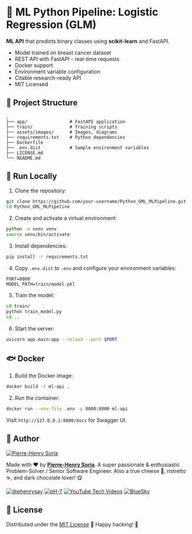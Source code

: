 # 🚀 ML Python Pipeline: Logistic Regression (GLM)

**ML API** that predicts binary classes using **scikit-learn** and FastAPI.

- Model trained on breast cancer dataset
- REST API with FastAPI - real-time requests
- Docker support
- Environment variable configuration
- Citable research-ready API
- MIT Licensed

## 📂 Project Structure

```plaintext
.
├── app/                # FastAPI application
├── train/              # Training scripts
├── assets/images/      # Images, diagrams
├── requirements.txt    # Python dependencies
├── Dockerfile
├── .env.dist           # Sample environment variables
├── LICENSE.md
└── README.md
```

## 🔋 Run Locally

1. Clone the repository:
```bash
git clone https://github.com/your-username/Python_GML_MLPipeline.git
cd Python_GML_MLPipeline
```

2. Create and activate a virtual environment:
```bash
python -m venv venv
source venv/bin/activate
```

3. Install dependencies:
```bash
pip install -r requirements.txt
```

4. Copy `.env.dist` to `.env` and configure your environment variables:
```env
PORT=8000
MODEL_PATH=train/model.pkl
```

5. Train the model:
```bash
cd train/
python train_model.py
cd ..
```

6. Start the server:
```bash
uvicorn app.main:app --reload --port $PORT
```

## 🐟 Docker

1. Build the Docker image:
```bash
docker build -t ml-api .
```

2. Run the container:
```bash
docker run --env-file .env -p 8000:8000 ml-api
```

Visit `http://127.0.0.1:8000/docs` for Swagger UI.


## 👋 Author

[![Pierre-Henry Soria](https://avatars0.githubusercontent.com/u/1325411?s=200)](https://ph7.me "Pierre-Henry Soria, Software Developer")

Made with ❤️ by **[Pierre-Henry Soria](https://pierrehenry.be)**. A super passionate & enthusiastic Problem-Solver / Senior Software Engineer. Also a true cheese 🧀, ristretto ☕️, and dark chocolate lover! 😋

[![@phenrysay](https://img.shields.io/badge/x-000000?style=for-the-badge&logo=x)](https://x.com/phenrysay "Follow Me on X")  [![pH-7](https://img.shields.io/badge/GitHub-100000?style=for-the-badge&logo=github&logoColor=white)](https://github.com/pH-7 "My GitHub")  [![YouTube Tech Videos](https://img.shields.io/badge/YouTube-FF0000?style=for-the-badge&logo=youtube&logoColor=white)](https://www.youtube.com/@pH7Programming/videos "My YouTube Tech Engineering Channel")  [![BlueSky](https://img.shields.io/badge/BlueSky-00A8E8?style=for-the-badge&logo=bluesky&logoColor=white)](https://bsky.app/profile/pierrehenry.dev "Follow Me on BlueSky")

## 📄 License

Distributed under the [MIT License](LICENSE.md) 🎉 Happy hacking! 🤠
